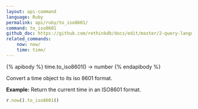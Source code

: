 ```yaml
---
layout: api-command 
language: Ruby
permalink: api/ruby/to_iso8601/
command: to_iso8601 
github_doc: https://github.com/rethinkdb/docs/edit/master/2-query-language/api/ruby/dates-and-times/to_iso8601.md
related_commands:
    now: now/
    time: time/
---
```


{% apibody %}
time.to_iso8601() → number
{% endapibody %}

Convert a time object to its iso 8601 format.

__Example:__ Return the current time in an ISO8601 format.

```rb
r.now().to_iso8601()
```


